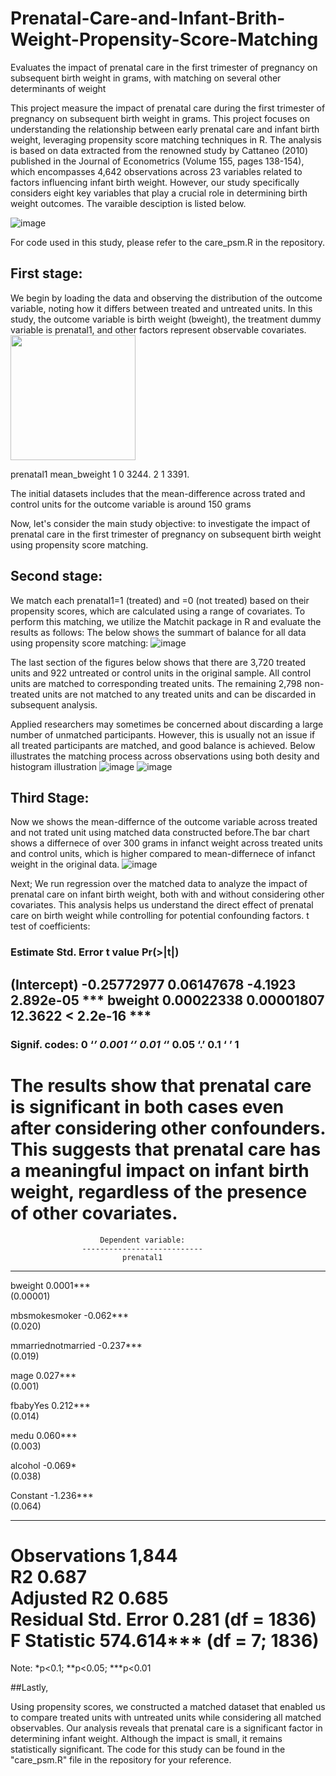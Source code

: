 # Prenatal-Care-and-Infant-Brith-Weight-Propensity-Score-Matching
Evaluates the impact of prenatal care in the first trimester of pregnancy on subsequent birth weight in grams, with matching on several other determinants of weight

This project measure the impact  of prenatal care during the first trimester of pregnancy on subsequent birth weight in grams. This project focuses on understanding the relationship between early prenatal care and infant birth weight, leveraging propensity score matching techniques in R. The analysis is based on data extracted from the renowned study by Cattaneo (2010) published in the Journal of Econometrics (Volume 155, pages 138-154), which encompasses 4,642 observations across 23 variables related to factors influencing infant birth weight. However, our study specifically considers eight key variables that play a crucial role in determining birth weight outcomes. The varaible desciption is listed below. 

![image](https://github.com/mshirzad414/Prenatal-Care-and-Infant-Birth-Weight-Propensity-Score-Matching/assets/140922484/7d865f16-94e5-4c83-b42c-caf78b89b235)

For code used in this study, please refer to the care_psm.R in the repository. 

## First stage:
We begin by loading the data and observing the distribution of the outcome variable, noting how it differs between treated and untreated units.
In this study, the outcome variable is birth weight (bweight), the treatment dummy variable is prenatal1, and other factors represent observable covariates.
<img src="http://127.0.0.1:37201/graphics/04b9417b-9f0d-496f-a23d-f2e285a05677.png" width="200"/>

  prenatal1 mean_bweight
      <dbl>        <dbl>
1         0        3244.
2         1        3391.

The initial datasets includes that the mean-difference across trated and control units for the outcome variable is around 150 grams

Now, let's consider the main study objective: to investigate the impact of prenatal care in the first trimester of pregnancy on subsequent birth weight using propensity score matching.

## Second stage:
We match each prenatal1=1 (treated) and =0 (not treated) based on their propensity scores, which are calculated using a range of covariates. To perform this matching, we utilize the Matchit package in R and evaluate the results as follows:
The below shows the summart of balance for all data using propensity score matching:
![image](https://github.com/mshirzad414/Prenatal-Care-and-Infant-Birth-Weight-Propensity-Score-Matching/assets/140922484/2d9cf7e7-c1ef-4925-9f9b-755cfeb82068)


The last section of the figures below shows that there are 3,720 treated units and 922 untreated or control units in the original sample. All control units are matched to corresponding treated units. The remaining 2,798 non-treated units are not matched to any treated units and can be discarded in subsequent analysis.

Applied researchers may sometimes be concerned about discarding a large number of unmatched participants. However, this is usually not an issue if all treated participants are matched, and good balance is achieved.
Below illustrates the matching process across observations using both desity and histogram illustration
![image](https://github.com/mshirzad414/Prenatal-Care-and-Infant-Birth-Weight-Propensity-Score-Matching/assets/140922484/8a7eb366-28f0-4dea-a5dd-ecffc04c33b7)
![image](https://github.com/mshirzad414/Prenatal-Care-and-Infant-Birth-Weight-Propensity-Score-Matching/assets/140922484/3ca2acd7-8586-45de-a05d-c810bd4b9b06)

## Third Stage:

Now we shows the mean-differnce of the outcome variable across treated and not trated unit using matched data constructed before.The bar chart shows a differnece of over 300 grams in infanct weight across treated units and control units, which is higher compared to mean-differnece of infanct weight in the original data. 
![image](https://github.com/mshirzad414/Prenatal-Care-and-Infant-Birth-Weight-Propensity-Score-Matching/assets/140922484/9288c4e2-a14f-4c57-915e-455103eebe54)

Next; We run regression over the matched data to analyze the impact of prenatal care on infant birth weight, both with and without considering other covariates. This analysis helps us understand the direct effect of prenatal care on birth weight while controlling for potential confounding factors.
t test of coefficients:

###           Estimate  Std. Error t value  Pr(>|t|)    
(Intercept) -0.25772977  0.06147678 -4.1923 2.892e-05 ***
bweight      0.00022338  0.00001807 12.3622 < 2.2e-16 ***
---
### Signif. codes:  0 ‘***’ 0.001 ‘**’ 0.01 ‘*’ 0.05 ‘.’ 0.1 ‘ ’ 1

The results show that prenatal care is significant in both cases even after considering other confounders. This suggests that prenatal care has a meaningful impact on infant birth weight, regardless of the presence of other covariates.
===============================================
                        Dependent variable:    
                    ---------------------------
                             prenatal1         
-----------------------------------------------
bweight                      0.0001***         
                             (0.00001)         
                                               
mbsmokesmoker                -0.062***         
                              (0.020)          
                                               
mmarriednotmarried           -0.237***         
                              (0.019)          
                                               
mage                         0.027***          
                              (0.001)          
                                               
fbabyYes                     0.212***          
                              (0.014)          
                                               
medu                         0.060***          
                              (0.003)          
                                               
alcohol                       -0.069*          
                              (0.038)          
                                               
Constant                     -1.236***         
                              (0.064)          
                                               
-----------------------------------------------
Observations                   1,844           
R2                             0.687           
Adjusted R2                    0.685           
Residual Std. Error      0.281 (df = 1836)     
F Statistic          574.614*** (df = 7; 1836) 
===============================================
Note:               *p<0.1; **p<0.05; ***p<0.01

##Lastly, 

Using propensity scores, we constructed a matched dataset that enabled us to compare treated units with untreated units while considering all matched observables. Our analysis reveals that prenatal care is a significant factor in determining infant weight. Although the impact is small, it remains statistically significant. The code for this study can be found in the "care_psm.R" file in the repository for your reference.




